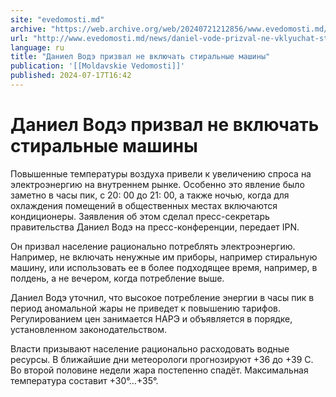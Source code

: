 ```yaml
---
site: "evedomosti.md"
archive: "https://web.archive.org/web/20240721212856/www.evedomosti.md/news/daniel-vode-prizval-ne-vklyuchat-stiralnye-mashiny"
url: "http://www.evedomosti.md/news/daniel-vode-prizval-ne-vklyuchat-stiralnye-mashiny"
language: ru
title: "Даниел Водэ призвал не включать стиральные машины"
publication: '[[Moldavskie Vedomosti]]'
published: 2024-07-17T16:42
---
```


# Даниел Водэ призвал не включать стиральные машины

Повышенные температуры воздуха привели к увеличению спроса на электроэнергию на внутреннем рынке. Особенно это явление было заметно в часы пик, с 20: 00 до 21: 00, а также ночью, когда для охлаждения помещений в общественных местах включаются кондиционеры. Заявления об этом сделал пресс-секретарь правительства Даниел Водэ на пресс-конференции, передает IPN.

Он призвал население рационально потреблять электроэнергию. Например, не включать ненужные им приборы, например стиральную машину, или использовать ее в более подходящее время, например, в полдень, а не вечером, когда потребление выше.

Даниел Водэ уточнил, что высокое потребление энергии в часы пик в период аномальной жары не приведет к повышению тарифов. Регулированием цен занимается НАРЭ и объявляется в порядке, установленном законодательством.

Власти призывают население рационально расходовать водные ресурсы. В ближайшие дни метеорологи прогнозируют +36 до +39 C. Во второй половине недели жара постепенно спадёт. Максимальная температура составит +30°…+35°.